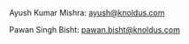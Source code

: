
Ayush Kumar Mishra: [ayush@knoldus.com](mailto:ayush@knoldus.com)

Pawan Singh Bisht: [pawan.bisht@knoldus.com](mailto:pawan.bisht@knoldus.com)
